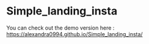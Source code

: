 # Simple_landing_insta
You can check out the demo version here : https://alexandra0994.github.io/Simple_landing_insta/
